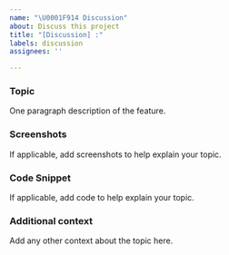 ```yaml
---
name: "\U0001F914 Discussion"
about: Discuss this project
title: "[Discussion] :"
labels: discussion
assignees: ''

---
```


### Topic 
One paragraph description of the feature.

### Screenshots
If applicable, add screenshots to help explain your topic.

### Code Snippet
If applicable, add code to help explain your topic.

### Additional context
Add any other context about the topic here.

